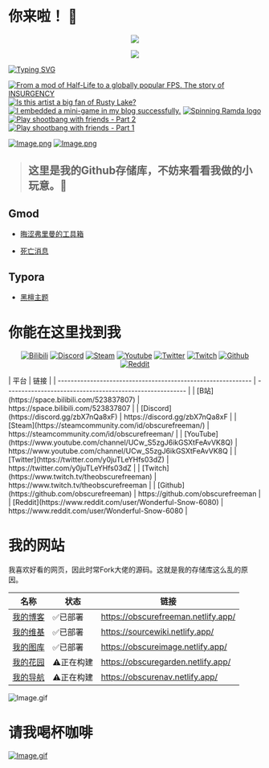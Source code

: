 # 你来啦！ 👋

<p align="center">
    <img src="https://skillicons.dev/icons?i=ps,pr,ae,ai,md,github,vscode,lua,discord" /> 
</p>

<p align="center">
  <a href="https://steamcommunity.com/id/obscurefreeman/">
    <img src="https://obscurefreeman-steamprofiles.vercel.app/api?profileName=obscurefreeman" />
  </a>
</p>

[![Typing SVG](https://readme-typing-svg.demolab.com?font=ZCOOL+KuaiLe&pause=1000&color=b4e419&random=false&width=435&lines=这里是晦涩弗里曼！;看看我制作的项目吧！)](https://git.io/typing-svg)

<!-- BEGIN YOUTUBE-CARDS -->
[![From a mod of Half-Life to a globally popular FPS. The story of INSURGENCY](https://ytcards.demolab.com/?id=ydNkM3BfnW0&title=From+a+mod+of+Half-Life+to+a+globally+popular+FPS.+The+story+of+INSURGENCY&lang=en&timestamp=1703854062&background_color=%230d1117&title_color=%23ffffff&stats_color=%23dedede&max_title_lines=1&width=250&border_radius=5 "From a mod of Half-Life to a globally popular FPS. The story of INSURGENCY")](https://www.youtube.com/watch?v=ydNkM3BfnW0)
[![Is this artist a big fan of Rusty Lake?](https://ytcards.demolab.com/?id=LlYB6V-D3nE&title=Is+this+artist+a+big+fan+of+Rusty+Lake%3F&lang=en&timestamp=1703853622&background_color=%230d1117&title_color=%23ffffff&stats_color=%23dedede&max_title_lines=1&width=250&border_radius=5 "Is this artist a big fan of Rusty Lake?")](https://www.youtube.com/watch?v=LlYB6V-D3nE)
[![I embedded a mini-game in my blog successfully.](https://ytcards.demolab.com/?id=7Q6XPCKPNJM&title=I+embedded+a+mini-game+in+my+blog+successfully.&lang=en&timestamp=1703853427&background_color=%230d1117&title_color=%23ffffff&stats_color=%23dedede&max_title_lines=1&width=250&border_radius=5 "I embedded a mini-game in my blog successfully.")](https://www.youtube.com/watch?v=7Q6XPCKPNJM)
[![Spinning Ramda logo](https://ytcards.demolab.com/?id=jWuGn6VjgQA&title=Spinning+Ramda+logo&lang=en&timestamp=1703853248&background_color=%230d1117&title_color=%23ffffff&stats_color=%23dedede&max_title_lines=1&width=250&border_radius=5 "Spinning Ramda logo")](https://www.youtube.com/watch?v=jWuGn6VjgQA)
[![Play shootbang with friends - Part 2](https://ytcards.demolab.com/?id=LhI_4HPIfUE&title=Play+shootbang+with+friends+-+Part+2&lang=en&timestamp=1703853076&background_color=%230d1117&title_color=%23ffffff&stats_color=%23dedede&max_title_lines=1&width=250&border_radius=5 "Play shootbang with friends - Part 2")](https://www.youtube.com/watch?v=LhI_4HPIfUE)
[![Play shootbang with friends - Part 1](https://ytcards.demolab.com/?id=aOXPvwqtjPg&title=Play+shootbang+with+friends+-+Part+1&lang=en&timestamp=1703853022&background_color=%230d1117&title_color=%23ffffff&stats_color=%23dedede&max_title_lines=1&width=250&border_radius=5 "Play shootbang with friends - Part 1")](https://www.youtube.com/watch?v=aOXPvwqtjPg)
<!-- END YOUTUBE-CARDS -->

[![Image.png](https://obscureimage.netlify.app/button/button_bilibili.png)](https://space.bilibili.com/523837807)
[![Image.png](https://obscureimage.netlify.app/button/button_workshop.png)](https://steamcommunity.com/id/obscurefreeman/myworkshopfiles/)

> ## 这里是我的Github存储库，不妨来看看我做的小玩意。🎉

## Gmod

- [晦涩弗里曼的工具箱](https://github.com/obscurefreeman/oftoolkit_v2)

- [死亡消息](https://github.com/obscurefreeman/death_message)

## Typora

- [黑檀主题](https://github.com/obscurefreeman/typora_theme_ebony)

# 你能在这里找到我

<p align="center">
    <div align="center">
        <a href="https://space.bilibili.com/523837807"><img src="https://bilistats.lonelyion.com/followers?uid=523837807&style=for-the-badge" alt="Bilibili"></a>
        <a href="https://discord.gg/zbX7nQa8xF"><img src="https://img.shields.io/badge/Discord-7289DA.svg?logo=discord&logoColor=white&style=for-the-badge" alt="Discord"></a>
        <a href="https://steamcommunity.com/id/obscurefreeman/"><img src="https://img.shields.io/badge/Steam-000000.svg?logo=steam&logoColor=white&style=for-the-badge" alt="Steam"></a>
        <a href="https://www.youtube.com/channel/UCw_S5zgJ6ikGSXtFeAvVK8Q"><img src="https://img.shields.io/badge/Youtube-FF0000?logo=youtube&logoColor=white&style=for-the-badge" alt="Youtube"></a>
        <a href="https://twitter.com/y0juTLeYHfs03dZ"><img src="https://img.shields.io/badge/Twitter-1DA1F2.svg?logo=twitter&logoColor=white&style=for-the-badge" alt="Twitter"></a>
        <a href="https://www.twitch.tv/theobscurefreeman"><img src="https://img.shields.io/badge/Twitch-blueviolet?logo=Twitch&logoColor=white&style=for-the-badge" alt="Twitch"></a>
        <a href="https://github.com/obscurefreeman"><img src="https://img.shields.io/badge/Github-100000.svg?logo=github&logoColor=white&style=for-the-badge" alt="Github"></a>
        <a href="https://www.reddit.com/user/Wonderful-Snow-6080"><img src="https://img.shields.io/badge/Reddit-FF4500.svg?logo=reddit&logoColor=white&style=for-the-badge" alt="Reddit"></a>
    </div>
</p>
| 平台                                                         | 链接                                                     |
| ------------------------------------------------------------ | -------------------------------------------------------- |
| [B站](https://space.bilibili.com/523837807)                  | https://space.bilibili.com/523837807                     |
| [Discord](https://discord.gg/zbX7nQa8xF)                     | https://discord.gg/zbX7nQa8xF                            |
| [Steam](https://steamcommunity.com/id/obscurefreeman/)       | https://steamcommunity.com/id/obscurefreeman/            |
| [YouTube](https://www.youtube.com/channel/UCw_S5zgJ6ikGSXtFeAvVK8Q) | https://www.youtube.com/channel/UCw_S5zgJ6ikGSXtFeAvVK8Q |
| [Twitter](https://twitter.com/y0juTLeYHfs03dZ)               | https://twitter.com/y0juTLeYHfs03dZ                      |
| [Twitch](https://www.twitch.tv/theobscurefreeman)            | https://www.twitch.tv/theobscurefreeman                  |
| [Github](https://github.com/obscurefreeman)                  | https://github.com/obscurefreeman                        |
| [Reddit](https://www.reddit.com/user/Wonderful-Snow-6080)    | https://www.reddit.com/user/Wonderful-Snow-6080          |

<!--

## 备注：徽章源码

```html
<p align="center">
    <div align="center">
        <a href="https://space.bilibili.com/523837807"><img src="https://bilistats.lonelyion.com/followers?uid=523837807&style=for-the-badge" alt="Bilibili"></a>
        <a href="https://discord.gg/zbX7nQa8xF"><img src="https://img.shields.io/badge/Discord-7289DA.svg?logo=discord&logoColor=white&style=for-the-badge" alt="Discord"></a>
        <a href="https://steamcommunity.com/id/obscurefreeman/"><img src="https://img.shields.io/badge/Steam-000000.svg?logo=steam&logoColor=white&style=for-the-badge" alt="Steam"></a>
        <a href="https://www.youtube.com/channel/UCw_S5zgJ6ikGSXtFeAvVK8Q"><img src="https://img.shields.io/badge/Youtube-FF0000?logo=youtube&logoColor=white&style=for-the-badge" alt="Youtube"></a>
        <a href="https://twitter.com/y0juTLeYHfs03dZ"><img src="https://img.shields.io/badge/Twitter-1DA1F2.svg?logo=twitter&logoColor=white&style=for-the-badge" alt="Twitter"></a>
        <a href="https://www.twitch.tv/theobscurefreeman"><img src="https://img.shields.io/badge/Twitch-blueviolet?logo=Twitch&logoColor=white&style=for-the-badge" alt="Twitch"></a>
        <a href="https://github.com/obscurefreeman"><img src="https://img.shields.io/badge/Github-100000.svg?logo=github&logoColor=white&style=for-the-badge" alt="Github"></a>
        <a href="https://www.reddit.com/user/Wonderful-Snow-6080"><img src="https://img.shields.io/badge/Reddit-FF4500.svg?logo=reddit&logoColor=white&style=for-the-badge" alt="Reddit"></a>
    </div>
</p>
```

```markdown
[![Bilibili](https://bilistats.lonelyion.com/followers?uid=523837807&style=for-the-badge)](https://space.bilibili.com/523837807)
[![Discord](https://img.shields.io/badge/Discord-7289DA.svg?logo=discord&logoColor=white&style=for-the-badge)](https://discord.gg/zbX7nQa8xF)
[![Steam](https://img.shields.io/badge/Steam-000000.svg?logo=steam&logoColor=white&style=for-the-badge)](https://steamcommunity.com/id/obscurefreeman/)
[![Youtube](https://img.shields.io/badge/Youtube-FF0000?logo=youtube&logoColor=white&style=for-the-badge)](https://www.youtube.com/channel/UCw_S5zgJ6ikGSXtFeAvVK8Q)
[![Twitter](https://img.shields.io/badge/Twitter-1DA1F2.svg?logo=twitter&logoColor=white&style=for-the-badge)](https://twitter.com/y0juTLeYHfs03dZ)
[![Twitch](https://img.shields.io/badge/Twitch-blueviolet?logo=Twitch&logoColor=white&style=for-the-badge)](https://www.twitch.tv/theobscurefreeman)
[![Github](https://img.shields.io/badge/Github-100000.svg?logo=github&logoColor=white&style=for-the-badge)](https://github.com/obscurefreeman)
[![Reddit](https://img.shields.io/badge/Reddit-FF4500.svg?logo=reddit&logoColor=white&style=for-the-badge)](https://www.reddit.com/user/Wonderful-Snow-6080)
```

-->

# 我的网站

我喜欢好看的网页，因此时常Fork大佬的源码。这就是我的存储库这么乱的原因。

| 名称                                            | 状态      | 链接                                |
| ----------------------------------------------- | --------- | ----------------------------------- |
| [我的博客](https://obscurefreeman.netlify.app/) | ✅已部署   | https://obscurefreeman.netlify.app/ |
| [我的维基](https://sourcewiki.netlify.app/)     | ✅已部署   | https://sourcewiki.netlify.app/     |
| [我的图库](https://obscureimage.netlify.app/)   | ✅已部署   | https://obscureimage.netlify.app/   |
| [我的花园](https://obscuregarden.netlify.app/)  | ⚠️正在构建 | https://obscuregarden.netlify.app/  |
| [我的导航](https://obscurenav.netlify.app/)     | ⚠️正在构建 | https://obscurenav.netlify.app/     |

![Image.gif](https://obscureimage.netlify.app/gif/valveloading.gif)

# 请我喝杯咖啡
[![Image.gif](https://cdn.pixabay.com/animation/2023/01/28/23/08/23-08-38-499_512.gif)](https://afdian.net/a/obscurefreeman)

[Link1]: https://github.com/obscurefreeman/oftoolkit_v2
[Link2]: https://github.com/obscurefreeman/death_message
[Link3]: https://github.com/obscurefreeman/typora_theme_ebony

